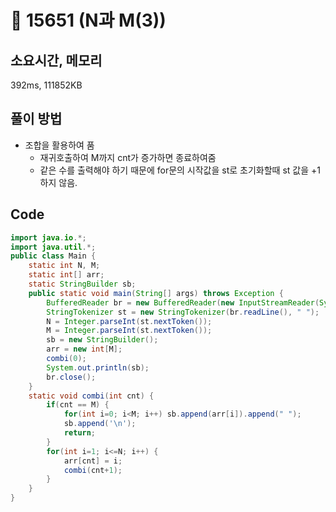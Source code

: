 # 📘 15651 (N과 M(3))

## 소요시간, 메모리

392ms, 111852KB

## 풀이 방법

- 조합을 활용하여 품
  - 재귀호출하여 M까지 cnt가 증가하면 종료하여줌
  - 같은 수를 출력해야 하기 때문에 for문의 시작값을 st로 초기화할때 st 값을 +1 하지 않음.

## Code

```Java
import java.io.*;
import java.util.*;
public class Main {
    static int N, M;
    static int[] arr;
    static StringBuilder sb;
    public static void main(String[] args) throws Exception {
        BufferedReader br = new BufferedReader(new InputStreamReader(System.in));
        StringTokenizer st = new StringTokenizer(br.readLine(), " ");
        N = Integer.parseInt(st.nextToken());
        M = Integer.parseInt(st.nextToken());
        sb = new StringBuilder();
        arr = new int[M];
        combi(0);
        System.out.println(sb);
        br.close();
    }
    static void combi(int cnt) {
        if(cnt == M) {
            for(int i=0; i<M; i++) sb.append(arr[i]).append(" ");
            sb.append('\n');
            return;
        }
        for(int i=1; i<=N; i++) {
            arr[cnt] = i;
            combi(cnt+1);
        }
    }
}
```
